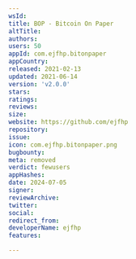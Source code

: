 ```yaml
---
wsId: 
title: BOP - Bitcoin On Paper
altTitle: 
authors: 
users: 50
appId: com.ejfhp.bitonpaper
appCountry: 
released: 2021-02-13
updated: 2021-06-14
version: 'v2.0.0'
stars: 
ratings: 
reviews: 
size: 
website: https://github.com/ejfhp
repository: 
issue: 
icon: com.ejfhp.bitonpaper.png
bugbounty: 
meta: removed
verdict: fewusers
appHashes: 
date: 2024-07-05
signer: 
reviewArchive: 
twitter: 
social: 
redirect_from: 
developerName: ejfhp
features: 

---
```


